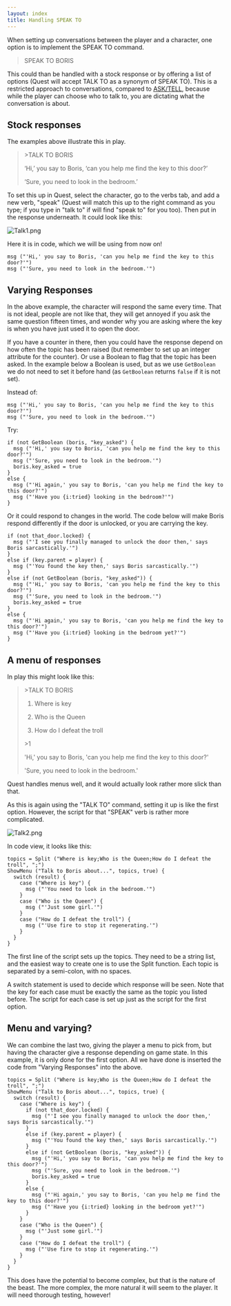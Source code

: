```yaml
---
layout: index
title: Handling SPEAK TO
---
```



When setting up conversations between the player and a character, one option is to implement the SPEAK TO command.

> SPEAK TO BORIS

This could than be handled with a stock response or by offering a list of options (Quest will accept TALK TO as a synonym of SPEAK TO). This is a restricted approach to conversations, compared to [ASK/TELL](ask_about.html), because while the player can choose who to talk to, you are dictating what the conversation is about.


Stock responses
----------------------------

The examples above illustrate this in play.

> \>TALK TO BORIS
>
>‘Hi,’ you say to Boris, ‘can you help me find the key to this door?’
>
>‘Sure, you need to look in the bedroom.’

To set this up in Quest, select the character, go to the verbs tab, and add a new verb, "speak" (Quest will match this up to the right command as you type; if you type in "talk to" if will find "speak to" for you too). Then put in the response underneath. It could look like this:

![](images/Talk1.png "Talk1.png")

Here it is in code, which we will be using from now on!

```
msg ("'Hi,' you say to Boris, 'can you help me find the key to this door?'")
msg ("'Sure, you need to look in the bedroom.'")
```



Varying Responses
-----------------

In the above example, the character will respond the same every time. That is not ideal, people are not like that, they will get annoyed if you ask the same question fifteen times, and wonder why you are asking where the key is when you have just used it to open the door.

If you have a counter in there, then you could have the response depend on how often the topic has been raised (but remember to set up an integer attribute for the counter). Or use a Boolean to flag that the topic has been asked. In the example below a Boolean is used, but as we use `GetBoolean` we do not need to set it before hand (as `GetBoolean` returns `false` if it is not set).

Instead of:

```
msg ("'Hi,' you say to Boris, 'can you help me find the key to this door?'")
msg ("'Sure, you need to look in the bedroom.'")
```

Try:

```
if (not GetBoolean (boris, "key_asked") {
  msg ("'Hi,' you say to Boris, 'can you help me find the key to this door?'")
  msg ("'Sure, you need to look in the bedroom.'")
  boris.key_asked = true
}
else {
  msg ("'Hi again,' you say to Boris, 'can you help me find the key to this door?'")
  msg ("'Have you {i:tried} looking in the bedroom?'")
}
```

Or it could respond to changes in the world. The code below will make Boris respond differently if the door is unlocked, or you are carrying the key.

```
if (not that_door.locked) {
  msg ("'I see you finally managed to unlock the door then,' says Boris sarcastically.'")
}
else if (key.parent = player) {
  msg ("'You found the key then,' says Boris sarcastically.'")
}
else if (not GetBoolean (boris, "key_asked")) {
  msg ("'Hi,' you say to Boris, 'can you help me find the key to this door?'")
  msg ("'Sure, you need to look in the bedroom.'")
  boris.key_asked = true
}
else {
  msg ("'Hi again,' you say to Boris, 'can you help me find the key to this door?'")
  msg ("'Have you {i:tried} looking in the bedroom yet?'")
}
```


A menu of responses
---------------------------

In play this might look like this:

> \>TALK TO BORIS
>
> 1. Where is key
>
> 2. Who is the Queen
>
> 3. How do I defeat the troll
>
> \>1
>
> 'Hi,' you say to Boris, 'can you help me find the key to this door?'
>
> 'Sure, you need to look in the bedroom.'

Quest handles menus well, and it would actually look rather more slick than that.

As this is again using the "TALK TO" command, setting it up is like the first option. However, the script for that "SPEAK" verb is rather more complicated.

![](images/Talk2.png "Talk2.png")

In code view, it looks like this:

```
topics = Split ("Where is key;Who is the Queen;How do I defeat the troll", ";")
ShowMenu ("Talk to Boris about...", topics, true) {
  switch (result) {
    case ("Where is key") {
      msg ("'You need to look in the bedroom.'")
    }
    case ("Who is the Queen") {
      msg ("'Just some girl.'")
    }
    case ("How do I defeat the troll") {
      msg ("'Use fire to stop it regenerating.'")
    }
  }
}
```

The first line of the script sets up the topics. They need to be a string list, and the easiest way to create one is to use the Split function. Each topic is separated by a semi-colon, with no spaces.

A switch statement is used to decide which response will be seen. Note that the key for each case must be exactly the same as the topic you listed before. The script for each case is set up just as the script for the first option.


Menu and varying?
-----------------

We can combine the last two, giving the player a menu to pick from, but having the character give a response depending on game state. In this example, it is only done for the first option. All we have done is inserted the code from "Varying Responses" into the above.

```
topics = Split ("Where is key;Who is the Queen;How do I defeat the troll", ";")
ShowMenu ("Talk to Boris about...", topics, true) {
  switch (result) {
    case ("Where is key") {
      if (not that_door.locked) {
        msg ("'I see you finally managed to unlock the door then,' says Boris sarcastically.'")
      }
      else if (key.parent = player) {
        msg ("'You found the key then,' says Boris sarcastically.'")
      }
      else if (not GetBoolean (boris, "key_asked")) {
        msg ("'Hi,' you say to Boris, 'can you help me find the key to this door?'")
        msg ("'Sure, you need to look in the bedroom.'")
        boris.key_asked = true
      }
      else {
        msg ("'Hi again,' you say to Boris, 'can you help me find the key to this door?'")
        msg ("'Have you {i:tried} looking in the bedroom yet?'")
      }
    }
    case ("Who is the Queen") {
      msg ("'Just some girl.'")
    }
    case ("How do I defeat the troll") {
      msg ("'Use fire to stop it regenerating.'")
    }
  }
}
```

This does have the potential to become complex, but that is the nature of the beast. The more complex, the more natural it will seem to the player. It will need thorough testing, however!